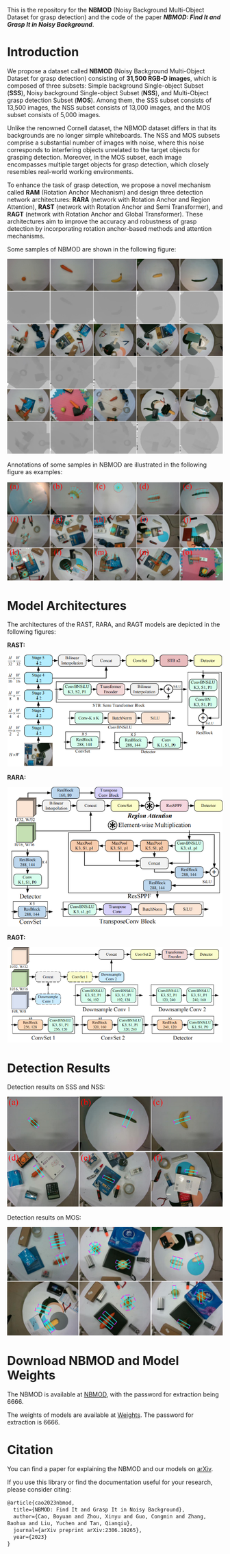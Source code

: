 This is the repository for the **NBMOD** (Noisy Background Multi-Object Dataset for grasp detection) and the code of the paper ***NBMOD: Find It and Grasp It in Noisy Background***.


# Introduction
We propose a dataset called **NBMOD** (Noisy Background Multi-Object Dataset for grasp detection) consisting of **31,500 RGB-D images**, which is composed of three subsets: Simple background Single-object Subset (**SSS**), Noisy background Single-object Subset (**NSS**), and Multi-Object grasp detection Subset (**MOS**). Among them, the SSS subset consists of 13,500 images, the NSS subset consists of 13,000 images, and the MOS subset consists of 5,000 images.

Unlike the renowned Cornell dataset, the NBMOD dataset differs in that its backgrounds are no longer simple whiteboards. The NSS and MOS subsets comprise a substantial number of images with noise, where this noise corresponds to interfering objects unrelated to the target objects for grasping detection. Moreover, in the MOS subset, each image encompasses multiple target objects for grasp detection, which closely resembles real-world working environments.

To enhance the task of grasp detection, we propose a novel mechanism called **RAM** (Rotation Anchor Mechanism) and design three detection network architectures: **RARA** (network with Rotation Anchor and Region Attention), **RAST** (network with Rotation Anchor and Semi Transformer), and **RAGT** (network with Rotation Anchor and Global Transformer). These architectures aim to improve the accuracy and robustness of grasp detection by incorporating rotation anchor-based methods and attention mechanisms.

Some samples of NBMOD are shown in the following figure:

![image](picture/dataset.png) 

Annotations of some samples in NBMOD are illustrated in the following figure as examples:

![image](picture/annotation.png) 


# Model Architectures
The architectures of the RAST, RARA, and RAGT models are depicted in the following figures:

**RAST:**

![image](picture/RAST.png) 

**RARA:**

![image](picture/RARA.png) 

**RAGT:**

![image](picture/RAGT.png) 


# Detection Results
Detection results on SSS and NSS:

![image](picture/detected-single-obj.png) 

Detection results on MOS:

![image](picture/detected-multi-obj.png) 


# Download NBMOD and Model Weights
The NBMOD is available at [NBMOD](https://pan.baidu.com/s/1kHtTKYkqFciJpfiMkEENaQ), with the password for extraction being 6666.

The weights of models are available at [Weights](https://pan.baidu.com/s/18tAB5Yuu0yAJiyQvjE2vJw). The password for extraction is 6666.


# Citation
You can find a paper for explaining the NBMOD and our models on [arXiv](https://arxiv.org/abs/2306.10265).

If you use this library or find the documentation useful for your research, please consider citing:

    @article{cao2023nbmod,
      title={NBMOD: Find It and Grasp It in Noisy Background},
      author={Cao, Boyuan and Zhou, Xinyu and Guo, Congmin and Zhang, Baohua and Liu, Yuchen and Tan, Qianqiu},
      journal={arXiv preprint arXiv:2306.10265},
      year={2023}
    }

